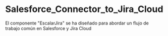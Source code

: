 # Salesforce_Connector_to_Jira_Cloud
El componente "EscalarJira" se ha diseñado para abordar un flujo de trabajo común en Salesforce y Jira Cloud
